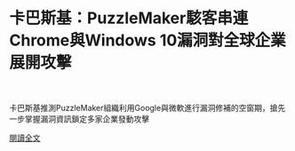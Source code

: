 # 卡巴斯基：PuzzleMaker駭客串連Chrome與Windows 10漏洞對全球企業展開攻擊

<!--more-->
<!--371-->
<br><br/>
卡巴斯基推測PuzzleMaker組織利用Google與微軟進行漏洞修補的空窗期，搶先一步掌握漏洞資訊鎖定多家企業發動攻擊


[閱讀全文](https://www.ithome.com.tw/news/144920)



